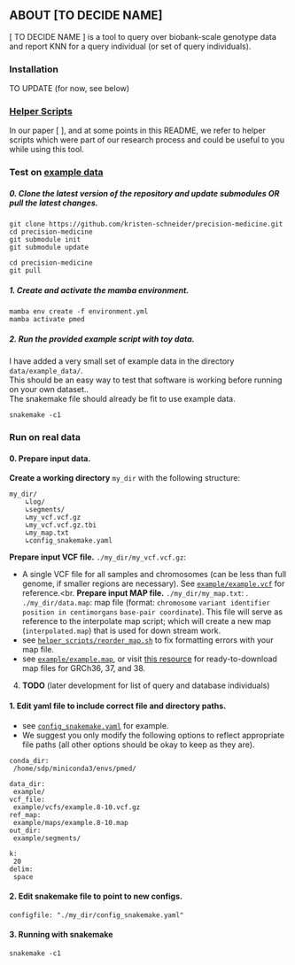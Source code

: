 ## ABOUT [TO DECIDE NAME]
[ TO DECIDE NAME ] is a tool to query over biobank-scale genotype data and report KNN for a query individual (or set of query individuals).<br>
### Installation
TO UPDATE (for now, see below)<br>
### [Helper Scripts](https://github.com/kristen-schneider/precision-medicine/blob/main/helper_scripts/)
In our paper [ ], and at some points in this README, we refer to helper scripts which were part of our research process and could be useful to you while using this tool.<br>

### Test on [example data](https://github.com/kristen-schneider/precision-medicine/blob/main/example/)
##### 0. Clone the latest version of the repository and update submodules OR pull the latest changes.
```
git clone https://github.com/kristen-schneider/precision-medicine.git
cd precision-medicine
git submodule init
git submodule update
```
```
cd precision-medicine
git pull
``` 
##### 1. Create and activate the mamba environment.
```
mamba env create -f environment.yml
mamba activate pmed
```
##### 2. Run the provided example script with toy data.
I have added a very small set of example data in the directory `data/example_data/`.<br>
This should be an easy way to test that software is working before running on your own dataset..<br>
The snakemake file should already be fit to use example data.<br>
```
snakemake -c1
```

### Run on real data

#### 0. Prepare input data.
**Create a working directory** `my_dir` with the following structure:
```
my_dir/
	↳log/
	↳segments/
	↳my_vcf.vcf.gz
	↳my_vcf.vcf.gz.tbi
	↳my_map.txt
	↳config_snakemake.yaml
```
**Prepare input VCF file.** `./my_dir/my_vcf.vcf.gz`:
- A single VCF file for all samples and chromosomes (can be less than full genome, if smaller regions are necessary). See [`example/example.vcf`](https://github.com/kristen-schneider/precision-medicine/blob/main/example/example.vcf.gz) for reference.<br.
**Prepare input MAP file.** `./my_dir/my_map.txt`:
. `./my_dir/data.map`: map file (format: `chromosome` `variant identifier` `position in centimorgans` `base-pair coordinate`). This file will serve as reference to the interpolate map script; which will create a new map (`interpolated.map`) that is used for down stream work.
- see [`helper_scripts/reorder_map.sh`](https://github.com/kristen-schneider/precision-medicine/blob/main/helper_scripts/reorder_map.sh) to fix formatting errors with your map file.
- see [`example/example.map`](https://github.com/kristen-schneider/precision-medicine/blob/main/example/examplemap), or visit [this resource](https://bochet.gcc.biostat.washington.edu/beagle/genetic_maps/) for ready-to-download map files for GRCh36, 37, and 38.
4. **TODO** (later development for list of query and database individuals)

#### 1. Edit yaml file to include correct file and directory paths.
- see [`config_snakemake.yaml`](https://github.com/kristen-schneider/precision-medicine/blob/main/example/config_snakemake.yaml) for example.
- We suggest you only modify the following options to reflect appropriate file paths (all other options should be okay to keep as they are).
 ```
conda_dir:
  /home/sdp/miniconda3/envs/pmed/

data_dir:
  example/
vcf_file:
  example/vcfs/example.8-10.vcf.gz
ref_map:
  example/maps/example.8-10.map
out_dir:
  example/segments/

k:
  20
delim:
  space
```
#### 2. Edit snakemake file to point to new configs.
```
configfile: "./my_dir/config_snakemake.yaml"
```

#### 3. Running with snakemake
```
snakemake -c1
```
